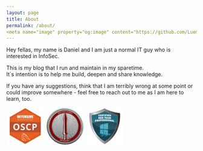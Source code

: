 ```yaml
---
layout: page
title: About
permalink: /about/
<meta name="image" property="og:image" content="https://github.com/LuemmelSec/LuemmelSec.github.io/blob/main/images/bloodhound.png">
---
```

<head>
<meta name="image" property="og:image" content="https://github.com/LuemmelSec/LuemmelSec.github.io/blob/main/images/bloodhound.png">  
</head>

Hey fellas, my name is Daniel and I am just a normal IT guy who is interested in InfoSec.  

This is my blog that I run and maintain in my sparetime.  
It´s intention is to help me build, deepen and share knowledge.  

If you have any suggestions, think that I am terribly wrong at some point or could improve somewhere - feel free to reach out to me as I am here to learn, too.  
     
<a href="https://www.youracclaim.com/badges/47725ad5-c23c-470b-9e0e-ed08000bcc1b"><img src="/images/OSCP.png" height="100"/></a>
<a href="https://eu.badgr.com/public/assertions/LbHY7ftfT0KCxyMcYfIa8Q"><img src="/images/CRTO.png" height="100"/></a> 
<a href="https://www.credential.net/e33b655d-0ceb-4c95-9315-f4cfbe1595f4"><img src="/images/CRTP.png" height="100"/></a> 
